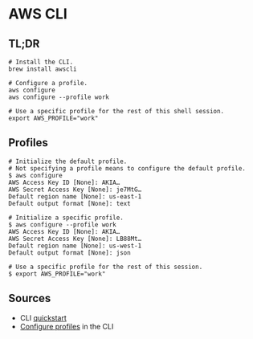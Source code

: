 # AWS CLI

## TL;DR

```shell
# Install the CLI.
brew install awscli

# Configure a profile.
aws configure
aws configure --profile work

# Use a specific profile for the rest of this shell session.
export AWS_PROFILE="work"
```

## Profiles

```shell
# Initialize the default profile.
# Not specifying a profile means to configure the default profile.
$ aws configure
AWS Access Key ID [None]: AKIA…
AWS Secret Access Key [None]: je7MtG…
Default region name [None]: us-east-1
Default output format [None]: text

# Initialize a specific profile.
$ aws configure --profile work
AWS Access Key ID [None]: AKIA…
AWS Secret Access Key [None]: LB88Mt…
Default region name [None]: us-west-1
Default output format [None]: json

# Use a specific profile for the rest of this session.
$ export AWS_PROFILE="work"
```

## Sources

- CLI [quickstart]
- [Configure profiles] in the CLI

[quickstart]: https://docs.aws.amazon.com/cli/latest/userguide/cli-configure-quickstart.html
[configure profiles]: https://docs.aws.amazon.com/cli/latest/userguide/cli-configure-profiles.html
